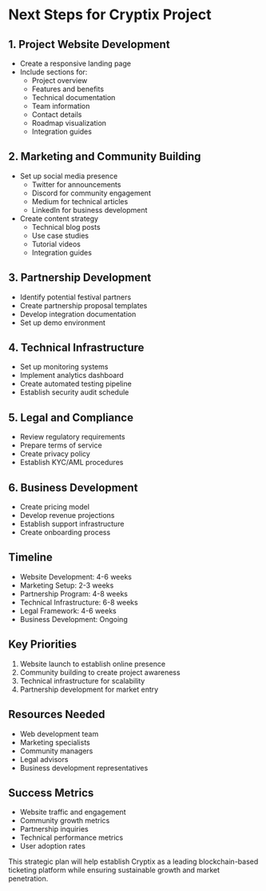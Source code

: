 # Next Steps for Cryptix Project

## 1. Project Website Development
- Create a responsive landing page
- Include sections for:
  - Project overview
  - Features and benefits
  - Technical documentation
  - Team information
  - Contact details
  - Roadmap visualization
  - Integration guides

## 2. Marketing and Community Building
- Set up social media presence
  - Twitter for announcements
  - Discord for community engagement
  - Medium for technical articles
  - LinkedIn for business development
- Create content strategy
  - Technical blog posts
  - Use case studies
  - Tutorial videos
  - Integration guides

## 3. Partnership Development
- Identify potential festival partners
- Create partnership proposal templates
- Develop integration documentation
- Set up demo environment

## 4. Technical Infrastructure
- Set up monitoring systems
- Implement analytics dashboard
- Create automated testing pipeline
- Establish security audit schedule

## 5. Legal and Compliance
- Review regulatory requirements
- Prepare terms of service
- Create privacy policy
- Establish KYC/AML procedures

## 6. Business Development
- Create pricing model
- Develop revenue projections
- Establish support infrastructure
- Create onboarding process

## Timeline
- Website Development: 4-6 weeks
- Marketing Setup: 2-3 weeks
- Partnership Program: 4-8 weeks
- Technical Infrastructure: 6-8 weeks
- Legal Framework: 4-6 weeks
- Business Development: Ongoing

## Key Priorities
1. Website launch to establish online presence
2. Community building to create project awareness
3. Technical infrastructure for scalability
4. Partnership development for market entry

## Resources Needed
- Web development team
- Marketing specialists
- Community managers
- Legal advisors
- Business development representatives

## Success Metrics
- Website traffic and engagement
- Community growth metrics
- Partnership inquiries
- Technical performance metrics
- User adoption rates

This strategic plan will help establish Cryptix as a leading blockchain-based ticketing platform while ensuring sustainable growth and market penetration.
